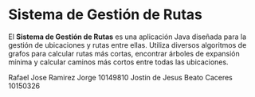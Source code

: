# Sistema de Gestión de Rutas

El **Sistema de Gestión de Rutas** es una aplicación Java diseñada para la gestión de ubicaciones y rutas entre ellas. Utiliza diversos algoritmos de grafos para calcular rutas más cortas, encontrar árboles de expansión mínima y calcular caminos más cortos entre todas las ubicaciones.

Rafael Jose Ramirez Jorge 10149810
Jostin de Jesus Beato Caceres 10150326
